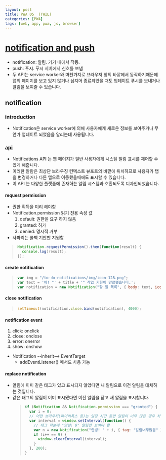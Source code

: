 ```yaml
---
layout: post
title: PWA 05  (TWIL)
categories: [PWA]
tags: [web, app, pwa, js, browser]
---
```


# [notification and push](https://developer.mozilla.org/ko/docs/Web/Progressive_web_apps/Re-engageable_Notifications_Push)

- notification: 알림. 기기 내에서 작동.
- push: 푸시. 푸시 서버에서 신호를 보냄
- 두 API는 service worker와 마찬가지로 브라우저 창의 바깥에서 동작하기때문에 앱의 페이지를 보고 있지 않거나 심지어 종료되었을 때도 업데이트 푸시를 보내거나 알림을 보여줄 수 있습니다.

## notification

### introduction

- Notification은 service worker에 의해 사용자에게 새로운 정보를 보여주거나 무언가 업데이트 되었음을 알리는데 사용됩니다.

### [api](https://developer.mozilla.org/ko/docs/WebAPI/Using_Web_Notifications)

- Notifications API 는 웹 페이지가 일반 사용자에게 시스템 알림 표시를 제어할 수 있게 해줍니다.
- 이러한 알람은 최상단 브라우징 컨텍스트 뷰포트의 바깥에 위치하므로 사용자가 탭을 변경하거나 다른 앱으로 이동했을때에도 표시할 수 있습니다.
- 이 API 는 다양한 플랫폼에 존재하는 알림 시스템과 호환되도록 디자인되었습니다.

#### request permission

- 권한 획득을 미리 해야함
- Notification.permission 읽기 전용 속성 값
  1. default: 권한을 요구 하지 않음
  1. granted: 허가
  1. denied: 명시적 거부
- 사파리는 콜백 기반만 지원함

> ```js
> Notification.requestPermission().then(function(result) {
>   console.log(result);
> });
> ```

#### create notification

> ```js
> var img = "/to-do-notifications/img/icon-128.png";
> var text = '아! "' + title + '" 작업 기한이 만료됐습니다.';
> var notification = new Notification("할 일 목록", { body: text, icon: img });
> ```

#### close notification

> ```js
> setTimeout(notification.close.bind(notification), 4000);
> ```

#### notification event

1. click: onclick
1. close: onclose
1. error: onerror
1. show: onshow

- Notification --inherit--> EventTarget
  - addEventListener() 메서드 사용 가능

#### replace notification

- 알림에 이미 같은 태그가 있고 표시되지 않았다면 새 알림으로 이전 알림을 대체하는 것입니다.
- 같은 태그의 알림이 이미 표시됐다면 이전 알림을 닫고 새 알림을 표시합니다.
  > ```js
  > if (Notification && Notification.permission === "granted") {
  >   var i = 0;
  >   // 어떤 브라우저(파이어폭스 등)는 일정 시간 동안 알림이 너무 많은 경우 차단하기 때문에 인터벌 사용.
  >   var interval = window.setInterval(function() {
  >     // 태그 덕분에 "안녕! 9" 알림만 보여야 함
  >     var n = new Notification("안녕! " + i, { tag: "알림너무많음" });
  >     if (i++ == 9) {
  >       window.clearInterval(interval);
  >     }
  >   }, 200);
  > }
  > ```
